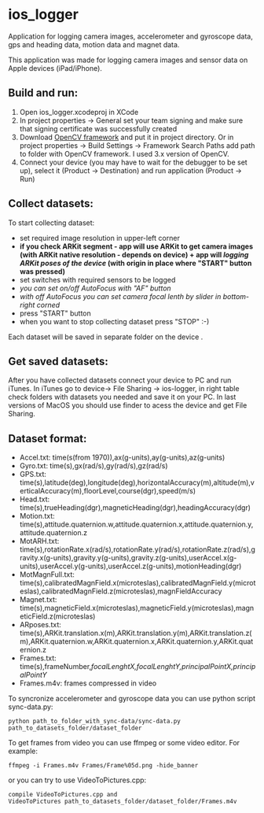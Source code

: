 # ios_logger
Application for logging camera images, accelerometer and gyroscope data,  gps and heading data, motion data and magnet data. 

This application was made for logging camera images and sensor data on Apple devices (iPad/iPhone).

## Build and run:
1. Open ios_logger.xcodeproj in XCode
2. In project properties -> General set your team signing and make sure that signing certificate was successfully created
3. Download [OpenCV framework](https://sourceforge.net/projects/opencvlibrary/files/) and put it in project directory. 
  Or in project properties -> Build Settings -> Framework Search Paths add path to folder with OpenCV framework. 
  I used 3.x version of OpenCV.
4. Connect your device (you may have to wait for the debugger to be set up), select it (Product -> Destination) and run application (Product -> Run)

## Collect datasets:
To start collecting dataset:
* set required image resolution in upper-left corner
* **if you check ARKit segment - app will use ARKit to get camera images (with ARKit native resolution - depends on device) + app will _logging ARKit poses of the device_ (with origin in place where "START" button was pressed)**
* set switches with required sensors to be logged
* _you can set on/off AutoFocus with "AF" button_
* _with off AutoFocus you can set camera focal lenth by slider in bottom-right corned_
* press "START" button
* when you want to stop collecting dataset press "STOP" :-)

Each dataset will be saved in separate folder on the device .

## Get saved datasets:
After you have collected datasets connect your device to PC and run iTunes. In iTunes go to device-> File Sharing -> ios-logger, in right table check folders with datasets you needed and save it on your PC. 
In last versions of MacOS you should use finder to acess the device and get File Sharing.

## Dataset format:
* Accel.txt: time(s(from 1970)),ax(g-units),ay(g-units),az(g-units)
* Gyro.txt: time(s),gx(rad/s),gy(rad/s),gz(rad/s)
* GPS.txt: time(s),latitude(deg),longitude(deg),horizontalAccuracy(m),altitude(m),verticalAccuracy(m),floorLevel,course(dgr),speed(m/s)
* Head.txt: time(s),trueHeading(dgr),magneticHeading(dgr),headingAccuracy(dgr)
* Motion.txt: time(s),attitude.quaternion.w,attitude.quaternion.x,attitude.quaternion.y,attitude.quaternion.z
* MotARH.txt: time(s),rotationRate.x(rad/s),rotationRate.y(rad/s),rotationRate.z(rad/s),gravity.x(g-units),gravity.y(g-units),gravity.z(g-units),userAccel.x(g-units),userAccel.y(g-units),userAccel.z(g-units),motionHeading(dgr)
* MotMagnFull.txt: time(s),calibratedMagnField.x(microteslas),calibratedMagnField.y(microteslas),calibratedMagnField.z(microteslas),magnFieldAccuracy
* Magnet.txt: time(s),magneticField.x(microteslas),magneticField.y(microteslas),magneticField.z(microteslas)
* ARposes.txt: time(s),ARKit.translation.x(m),ARKit.translation.y(m),ARKit.translation.z(m),ARKit.quaternion.w,ARKit.quaternion.x,ARKit.quaternion.y,ARKit.quaternion.z
* Frames.txt: time(s),frameNumber,_focalLenghtX,focalLenghtY,principalPointX,principalPointY_
* Frames.m4v: frames compressed in video 

To syncronize accelerometer and gyroscope data you can use python script sync-data.py:
```
python path_to_folder_with_sync-data/sync-data.py path_to_datasets_folder/dataset_folder
```

To get frames from video you can use ffmpeg or some video editor. For example: 
```
ffmpeg -i Frames.m4v Frames/Frame%05d.png -hide_banner
```
or you can try to use VideoToPictures.cpp:
```
compile VideoToPictures.cpp and
VideoToPictures path_to_datasets_folder/dataset_folder/Frames.m4v
```
